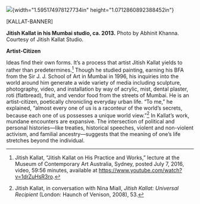 ![](media/image1.png){width="1.595174978127734in" height="1.0712860892388452in"}

\[KALLAT-BANNER\]

**Jitish Kallat in his Mumbai studio, ca. 2013.** Photo by Abhinit Khanna. Courtesy of Jitish Kallat Studio.

**Artist-Citizen**

Ideas find their own forms. It’s a process that artist Jitish Kallat yields to rather than predetermines.[^1] Though he studied painting, earning his BFA from the Sir J. J. School of Art in Mumbai in 1996, his inquiries into the world around him generate a wide variety of media including sculpture, photography, video, and installation by way of acrylic, mist, dental plaster, roti (flatbread), fruit, and vendor food from the streets of Mumbai. He is an artist-citizen, poetically chronicling everyday urban life. “To me,” he explained, “almost every one of us is a raconteur of the world’s secrets, because each one of us possesses a unique world view.”[^2] In Kallat’s work, mundane encounters are expansive. The intersection of political and personal histories—like treaties, historical speeches, violent and non-violent activism, and familial ancestry—suggests that the meaning of one’s life stretches beyond the individual.

[^1]: Jitish Kallat, “Jitish Kallat on His Practice and Works,” lecture at the Museum of Contemporary Art Australia, Sydney, posted July 7, 2016, video, 59:56 minutes, available at https://www.youtube.com/watch?v=1drZuHsR3ro.

[^2]: Jitish Kallat, in conversation with Nina Miall, *Jitish Kallat: Universal Recipient* (London: Haunch of Venison, 2008), 53.
